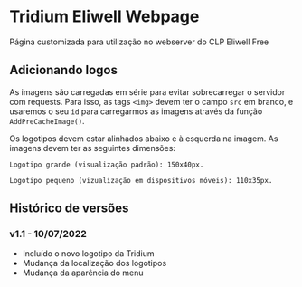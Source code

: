 # Tridium Eliwell Webpage
Página customizada para utilização no webserver do CLP Eliwell Free

## Adicionando logos
As imagens são carregadas em série para evitar sobrecarregar o servidor com requests.
Para isso, as tags `<img>` devem ter o campo `src` em branco, e usaremos o seu `id` para carregarmos as imagens através da função `AddPreCacheImage()`.

Os logotipos devem estar alinhados abaixo e à esquerda na imagem.
As imagens devem ter as seguintes dimensões:
```
Logotipo grande (visualização padrão): 150x40px.

Logotipo pequeno (vizualização em dispositivos móveis): 110x35px.
```

## Histórico de versões
### v1.1 - 10/07/2022
- Incluído o novo logotipo da Tridium
- Mudança da localização dos logotipos
- Mudança da aparência do menu
